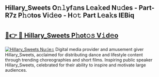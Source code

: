 ## Hillary_Sweets O𝚗𝚕yf𝚊ns L𝚎a𝚔ed N𝚞𝚍es - Part-R7z P𝚑𝚘tos Vi𝚍𝚎o - H𝚘𝚝 Part L𝚎a𝚔s IEBiq

# <h2><a href="http://kf273bi.oniu.top/?m=Hillary_Sweets">🔗👉 🔴 Hillary_Sweets P𝚑ot𝚘𝚜 V𝚒d𝚎o</a></h2>

[![Hillary_Sweets Nu𝚍e𝚜](https://i.imgur.com/0qMVB7G.gif)](http://kf273bi.oniu.top/?m=Hillary_Sweets)
Digital media provider and amusement giver Hillary_Sweets, acclaimed for distributing dance and lifestyle content through trending choreographies and short films. Inspiring public speaker Hillary_Sweets, celebrated for their ability to inspire and motivate large audiences.  
